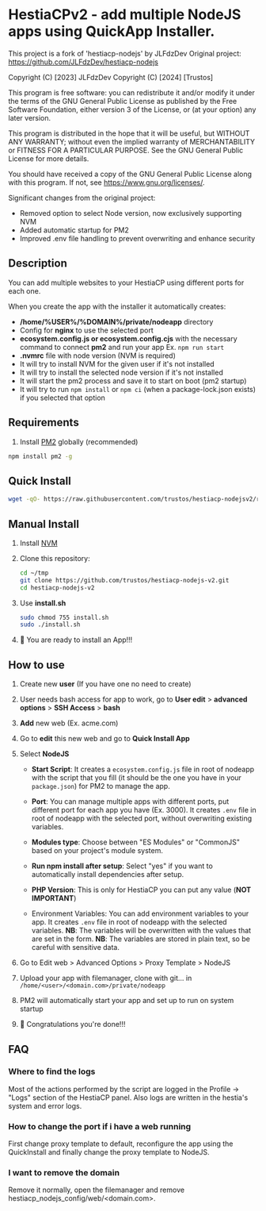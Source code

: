 # HestiaCPv2 - add multiple NodeJS apps using QuickApp Installer.

This project is a fork of 'hestiacp-nodejs' by JLFdzDev
Original project: https://github.com/JLFdzDev/hestiacp-nodejs

Copyright (C) [2023] JLFdzDev
Copyright (C) [2024] [Trustos]

This program is free software: you can redistribute it and/or modify
it under the terms of the GNU General Public License as published by
the Free Software Foundation, either version 3 of the License, or
(at your option) any later version.

This program is distributed in the hope that it will be useful,
but WITHOUT ANY WARRANTY; without even the implied warranty of
MERCHANTABILITY or FITNESS FOR A PARTICULAR PURPOSE.  See the
GNU General Public License for more details.

You should have received a copy of the GNU General Public License
along with this program.  If not, see <https://www.gnu.org/licenses/>.

Significant changes from the original project:
- Removed option to select Node version, now exclusively supporting NVM
- Added automatic startup for PM2
- Improved .env file handling to prevent overwriting and enhance security

## Description

You can add multiple websites to your HestiaCP using different ports for each one.

When you create the app with the installer it automatically creates:
* **/home/%USER%/%DOMAIN%/private/nodeapp** directory
* Config for **nginx** to use the selected port
* **ecosystem.config.js or ecosystem.config.cjs** with the necessary command to connect **pm2** and run your app Ex. `npm run start`
* **.nvmrc** file with node version (NVM is required)
* It will try to install NVM for the given user if it's not installed
* It will try to install the selected node version if it's not installed
* It will start the pm2 process and save it to start on boot (pm2 startup)
* It will try to run `npm install` or `npm ci` (when a package-lock.json exists) if you selected that option

## Requirements
1. Install [PM2](https://pm2.keymetrics.io/) globally (recommended)
  ```bash
  npm install pm2 -g
  ```

## Quick Install

```bash
wget -qO- https://raw.githubusercontent.com/trustos/hestiacp-nodejsv2/refs/heads/main/quickinstall-ubuntu.sh | sudo bash
```

## Manual Install

1. Install [NVM](https://github.com/nvm-sh/nvm#installing-and-updating)
2. Clone this repository:
	```bash
	cd ~/tmp
	git clone https://github.com/trustos/hestiacp-nodejs-v2.git
	cd hestiacp-nodejs-v2
	```

4. Use **install.sh**
	```bash
	sudo chmod 755 install.sh
	sudo ./install.sh
	```

5. 🚀 You are ready to install an App!!!

## How to use

1. Create new **user** (If you have one no need to create)
2. User needs bash access for app to work, go to **User edit** > **advanced options** > **SSH Access** > **bash**
3. **Add** new web (Ex. acme.com)
4. Go to **edit** this new web and go to **Quick Install App**
5. Select **NodeJS**
   * **Start Script**: It creates a `ecosystem.config.js` file in root of nodeapp with the script that you fill (it should be the one you have in your `package.json`) for PM2 to manage the app.

   * **Port**: You can manage multiple apps with different ports, put different port for each app you have (Ex. 3000).
   It creates `.env` file in root of nodeapp with the selected port, without overwriting existing variables.

   * **Modules type**: Choose between "ES Modules" or "CommonJS" based on your project's module system.

   * **Run npm install after setup**: Select "yes" if you want to automatically install dependencies after setup.

   * **PHP Version**: This is only for HestiaCP you can put any value (**NOT IMPORTANT**)

   * Environment Variables: You can add environment variables to your app. It creates `.env` file in root of nodeapp with the selected variables.
   **NB**: The variables will be overwritten with the values that are set in the form.
   **NB**: The variables are stored in plain text, so be careful with sensitive data.

6. Go to Edit web > Advanced Options > Proxy Template > NodeJS
7. Upload your app with filemanager, clone with git... in `/home/<user>/<domain.com>/private/nodeapp`
8. PM2 will automatically start your app and set up to run on system startup
9. 🎉 Congratulations you're done!!!

## FAQ

### Where to find the logs

Most of the actions performed by the script are logged in the Profile -> "Logs" section of the HestiaCP panel.
Also logs are written in the hestia's system and error logs.

### How to change the port if i have a web running

First change proxy template to default, reconfigure the app using the QuickInstall and finally change the proxy template to NodeJS.

### I want to remove the domain

Remove it normally, open the filemanager and remove hestiacp_nodejs_config/web/<domain.com>.
